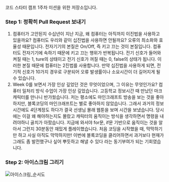 코드 스타터 캠프 1주차 미션을 위한 저장소입니다.

### Step 1: 정확히 Pull Request 보내기
1. 컴퓨터가 고안된지 수십년이 지난 지금, 왜 컴퓨터는 아직까지 이진법을 사용하고 있을까요? 컴퓨터도 우리와 같이 십진법을 사용하면 안될까요?
오류의 최소화와 효율성 때문입니다. 전자기기의 본질은 On/Off, 즉 키고 끄는 것이 본질입니다. 컴퓨터도 전자기기에 속하기 때문에 키고 끄는 행위가 반복됩니다. 전기 신호가 들어와 켜질 때는 1, ture의 상태이고 전기 신호가 꺼질 때는 0, false의 상태가 됩니다. 이러한 본질 때문에 컴퓨터는 2진법를 사용합니다. 만약 십진법을 사용하게 되면, 전기적 신호가 10가지 경우로 구분되어 오류 발생률이나 소요시간이 더 길어지게 될 수 있습니다. 
2. Week 0를 보면서 가장 인상 깊었던 것은 무엇이었으며, 그 이유는 무엇인가요?
컴퓨터 일처리 방식 수업이 가장 인상 깊었습니다. 고등학교 정보시간 때 만났던 마크캐릭터를 만나니 반가웠습니다. 저는 평소에도 마인크래프트 방송을 보는 것을 좋아하지만, 블록코딩의 마인크래프트는 별로 좋아하지 않았습니다. 그래서 과거의 정보시간에도 4단계정도 하다가 결국 선생님 몰래 웹툰을 보며 시간을 보냈습니다. 당시에는 이걸 왜 해야하는지도 몰랐고 캐릭터의 움직이는 방식을 생각하면서 명령을 내려야하니 골치가 아팠습니다. 지금에 와서야 for문, if문 기반으로 움직이는 것을 알아서 그런지 30분동안 재밌게 플레이했습니다. 처음 코딩을 시작했을 때, 막막하기만 하고 사실 아직도 막막하지만! 이번에 블록코딩을 클리어하면서 과거보다 현재가 그래도 좀 발전했구나 싶어 뿌듯하고 해낼 수 있다 라는 동기부여가 되는 기회였습니다. 

### Step 2: 아이스크림 그리기
![아이스크림_순서도](https://user-images.githubusercontent.com/94514250/163333747-a19af8cd-651b-439d-ae5a-1bfbf5c5f58d.png)
